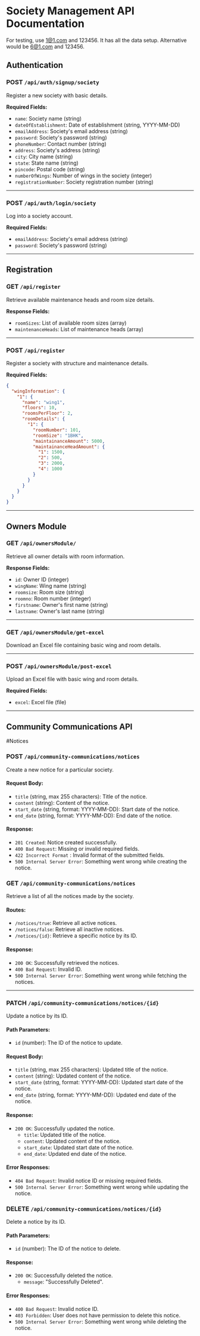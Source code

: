 
# Society Management API Documentation

For testing, use 1@1.com and 123456. It has all the data setup.
Alternative would be 6@1.com and 123456. 

## Authentication

### POST `/api/auth/signup/society`
Register a new society with basic details.

**Required Fields:**
- `name`: Society name (string)
- `dateOfEstablishment`: Date of establishment (string, YYYY-MM-DD)
- `emailAddress`: Society's email address (string)
- `password`: Society's password (string)
- `phoneNumber`: Contact number (string)
- `address`: Society's address (string)
- `city`: City name (string)
- `state`: State name (string)
- `pincode`: Postal code (string)
- `numberOfWings`: Number of wings in the society (integer)
- `registrationNumber`: Society registration number (string)

---

### POST `/api/auth/login/society`
Log into a society account.

**Required Fields:**
- `emailAddress`: Society's email address (string)
- `password`: Society's password (string)

---

## Registration

### GET `/api/register`
Retrieve available maintenance heads and room size details.

**Response Fields:**
- `roomSizes`: List of available room sizes (array)
- `maintenanceHeads`: List of maintenance heads (array)

---

### POST `/api/register`
Register a society with structure and maintenance details.

**Required Fields:**
```json
{
  "wingInformation": {
    "1": {
      "name": "wing1",
      "floors": 10,
      "roomsPerFloor": 2,
      "roomDetails": {
        "1": {
          "roomNumber": 101,
          "roomSize": "1BHK",
          "maintainanceAmount": 5000,
          "maintainanceHeadAmount": {
            "1": 1500,
            "2": 500,
            "3": 2000,
            "4": 1000
          }
        }
      }
    }
  }
}
```
---

## Owners Module

### GET `/api/ownersModule/`
Retrieve all owner details with room information.

**Response Fields:**
- `id`: Owner ID (integer)
- `wingName`: Wing name (string)
- `roomsize`: Room size (string)
- `roomno`: Room number (integer)
- `firstname`: Owner's first name (string)
- `lastname`: Owner's last name (string)

---

### GET `/api/ownersModule/get-excel`
Download an Excel file containing basic wing and room details.

---

### POST `/api/ownersModule/post-excel`
Upload an Excel file with basic wing and room details.

**Required Fields:**
- `excel`: Excel file (file)

---

## Community Communications API

#Notices

### POST `/api/community-communications/notices`
Create a new notice for a particular society.

#### Request Body:
- `title` (string, max 255 characters): Title of the notice.
- `content` (string): Content of the notice.
- `start_date` (string, format: YYYY-MM-DD): Start date of the notice.
- `end_date` (string, format: YYYY-MM-DD): End date of the notice.

#### Response:
- `201 Created`: Notice created successfully.
- `400 Bad Request`: Missing or invalid required fields.
- `422 Incorrect Format` : Invalid format of the submitted fields.
- `500 Internal Server Error`: Something went wrong while creating the notice.

### GET `/api/community-communications/notices`
Retrieve a list of all the notices made by the society.

#### Routes:
- `/notices/true`: Retrieve all active notices.
- `/notices/false`: Retrieve all inactive notices.
- `/notices/{id}`: Retrieve a specific notice by its ID.

#### Response:
- `200 OK`: Successfully retrieved the notices.
- `400 Bad Request`: Invalid ID.
- `500 Internal Server Error`: Something went wrong while fetching the notices.

---

### PATCH `/api/community-communications/notices/{id}`
Update a notice by its ID.

#### Path Parameters:
- `id` (number): The ID of the notice to update.

#### Request Body:
- `title` (string, max 255 characters): Updated title of the notice.
- `content` (string): Updated content of the notice.
- `start_date` (string, format: YYYY-MM-DD): Updated start date of the notice.
- `end_date` (string, format: YYYY-MM-DD): Updated end date of the notice.

#### Response:
- `200 OK`: Successfully updated the notice.
  - `title`: Updated title of the notice.
  - `content`: Updated content of the notice.
  - `start_date`: Updated start date of the notice.
  - `end_date`: Updated end date of the notice.
  
#### Error Responses:
- `404 Bad Request`: Invalid notice ID or missing required fields.
- `500 Internal Server Error`: Something went wrong while updating the notice.

### DELETE `/api/community-communications/notices/{id}`
Delete a notice by its ID.

#### Path Parameters:
- `id` (number): The ID of the notice to delete.

#### Response:
- `200 OK`: Successfully deleted the notice.
  - `message`: "Successfully Deleted".

#### Error Responses:
- `400 Bad Request`: Invalid notice ID.
- `403 Forbidden`: User does not have permission to delete this notice.
- `500 Internal Server Error`: Something went wrong while deleting the notice.


